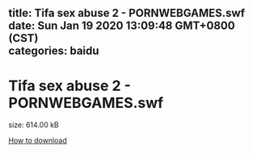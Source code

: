 
title: Tifa sex abuse 2 - PORNWEBGAMES.swf
date: Sun Jan 19 2020 13:09:48 GMT+0800 (CST)    
categories: baidu
---

# Tifa sex abuse 2 - PORNWEBGAMES.swf
size: 614.00 kB
 
 

[How to download](https://bpcam.bemobtrk.com/go/2ceec3aa-1ca2-46d6-b9ff-aaa5c184517c?jno=358)